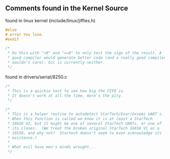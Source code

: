 ## Comments found in the Kernel Source

found in linux kernel (include/linux/jiffies.h)

``` c
#else
# error You lose.
#endif
```

``` c
/*
 * Do this with "<0" and ">=0" to only test the sign of the result. A
 * good compiler would generate better code (and a really good compiler
 * wouldn't care). Gcc is currently neither.
 */
```

found in drivers/serial/8250.c

``` c++
/*
 * This is a quickie test to see how big the FIFO is.
 * It doesn't work at all the time, more's the pity.
 */
```

``` c++
/*
 * This is a helper routine to autodetect StarTech/Exar/Oxsemi UART's.
 * When this function is called we know it is at least a StarTech
 * 16650 V2, but it might be one of several StarTech UARTs, or one of
 * its clones.  (We treat the broken original StarTech 16650 V1 as a
 * 16550, and why not?  Startech doesn't seem to even acknowledge its
 * existence.)
 * 
 * What evil have men's minds wrought...
 */
```

